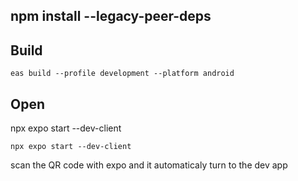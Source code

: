 ## npm install --legacy-peer-deps

## Build

```
eas build --profile development --platform android
```


## Open

npx expo start --dev-client

```
npx expo start --dev-client
```

scan the QR code with expo and it automaticaly turn to the dev app
